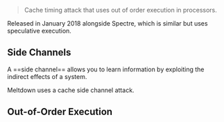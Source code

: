 > Cache timing attack that uses out of order execution in processors.

Released in January 2018 alongside Spectre, which is similar but uses speculative execution.

## Side Channels

A ==side channel== allows you to learn information by exploiting the indirect effects of a system.

Meltdown uses a cache side channel attack.

## Out-of-Order Execution

